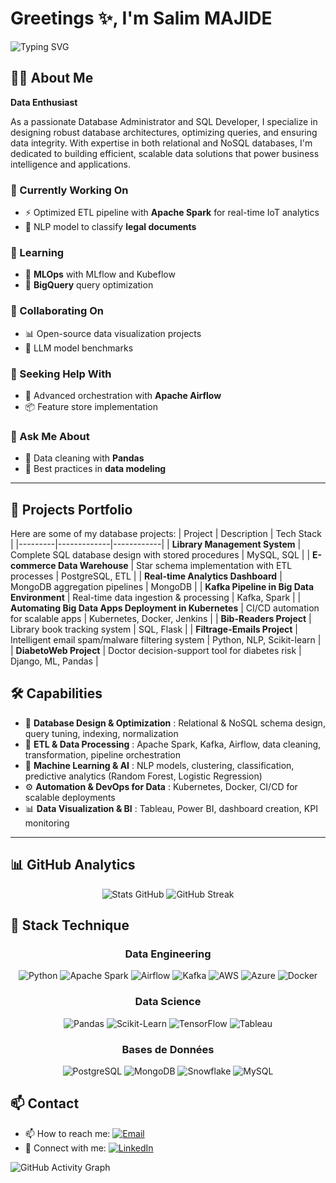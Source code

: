 <!--
## Hi there 👋
**SalimM21/SalimM21** is a ✨ _special_ ✨ repository because its `README.md` (this file) appears on your GitHub profile.
- 🌱 I'm currently learning **Big Data technologies**
- 💬 Ask me about **SQL optimization, database design, ETL processes**
- 🤖 Concepteur de solutions digitales innovantes **combinant IA et expérience utilisateur**
-->

# Greetings ✨, I'm Salim MAJIDE 
![Typing SVG](https://readme-typing-svg.herokuapp.com?font=Fira+Code&pause=1000&color=54A2F7&width=435&lines=Database+Wizard+🧙‍♂️;SQL+Specialist+💾;Data+Architect+📊)

## 🙋‍♂ About Me

**Data Enthusiast**  

As a passionate Database Administrator and SQL Developer, I specialize in designing robust database architectures, optimizing queries, and ensuring data integrity. With expertise in both relational and NoSQL databases, I'm dedicated to building efficient, scalable data solutions that power business intelligence and applications.

### 🔭 Currently Working On
- ⚡ Optimized ETL pipeline with **Apache Spark** for real-time IoT analytics  
- 📑 NLP model to classify **legal documents**  

### 🌱 Learning
- 🔹 **MLOps** with MLflow and Kubeflow  
- 🔹 **BigQuery** query optimization  

### 👯 Collaborating On
- 📊 Open-source data visualization projects  
- 🧠 LLM model benchmarks  

### 🤔 Seeking Help With
- 🚀 Advanced orchestration with **Apache Airflow**  
- 📦 Feature store implementation  

### 💬 Ask Me About
- 🧹 Data cleaning with **Pandas**  
- 📐 Best practices in **data modeling**  

---

## 📂 Projects Portfolio
Here are some of my database projects:
| Project | Description | Tech Stack |
|---------|-------------|------------|
| **Library Management System** | Complete SQL database design with stored procedures | MySQL, SQL |
| **E-commerce Data Warehouse** | Star schema implementation with ETL processes | PostgreSQL, ETL |
| **Real-time Analytics Dashboard** | MongoDB aggregation pipelines | MongoDB |
| **Kafka Pipeline in Big Data Environment** | Real-time data ingestion & processing | Kafka, Spark |
| **Automating Big Data Apps Deployment in Kubernetes** | CI/CD automation for scalable apps | Kubernetes, Docker, Jenkins |
| **Bib-Readers Project** | Library book tracking system | SQL, Flask |
| **Filtrage-Emails Project** | Intelligent email spam/malware filtering system | Python, NLP, Scikit-learn |
| **DiabetoWeb Project** | Doctor decision-support tool for diabetes risk | Django, ML, Pandas |

## 🛠 Capabilities

- 💾 **Database Design & Optimization** : Relational & NoSQL schema design, query tuning, indexing, normalization  
- 🔄 **ETL & Data Processing** : Apache Spark, Kafka, Airflow, data cleaning, transformation, pipeline orchestration  
- 🤖 **Machine Learning & AI** : NLP models, clustering, classification, predictive analytics (Random Forest, Logistic Regression)  
- ⚙️ **Automation & DevOps for Data** : Kubernetes, Docker, CI/CD for scalable deployments  
- 📊 **Data Visualization & BI** : Tableau, Power BI, dashboard creation, KPI monitoring  

---

## 📊 GitHub Analytics

<div align="center">

<!-- Stats avec icônes et thème personnalisé -->
![Stats GitHub](https://github-readme-stats.vercel.app/api?username=SalimM21&show_icons=true&border=true&include_all_commits=true&count_private=true&cache_seconds=3)
![GitHub Streak](https://streak-stats.demolab.com/?user=salimM21&hide_border=true)

</div>

## 🧰 Stack Technique  
<div align="center"> 
  
### **Data Engineering**  
![Python](https://img.shields.io/badge/-Python-3776AB?style=flat&logo=python&logoColor=white)
![Apache Spark](https://img.shields.io/badge/-Spark-E25A1C?style=flat&logo=apachespark&logoColor=white)
![Airflow](https://img.shields.io/badge/-Airflow-017CEE?style=flat&logo=apacheairflow&logoColor=white)
![Kafka](https://img.shields.io/badge/-Kafka-231F20?style=flat&logo=apachekafka&logoColor=white)
![AWS](https://img.shields.io/badge/-AWS-232F3E?style=flat&logo=amazonaws&logoColor=white)
![Azure](https://img.shields.io/badge/Azure_DevOps-0078D7?style=flat&logo=azure-devops&logoColor=white)
![Docker](https://img.shields.io/badge/-Docker-2496ED?style=flat&logo=docker&logoColor=white)

### **Data Science**  
![Pandas](https://img.shields.io/badge/-Pandas-150458?style=flat&logo=pandas&logoColor=white)
![Scikit-Learn](https://img.shields.io/badge/-Scikit_Learn-F7931E?style=flat&logo=scikitlearn&logoColor=white)
![TensorFlow](https://img.shields.io/badge/-TensorFlow-FF6F00?style=flat&logo=tensorflow&logoColor=white)
![Tableau](https://img.shields.io/badge/-Tableau-E97627?style=flat&logo=tableau&logoColor=white)

### **Bases de Données**  
![PostgreSQL](https://img.shields.io/badge/-PostgreSQL-4169E1?style=flat&logo=postgresql&logoColor=white)
![MongoDB](https://img.shields.io/badge/-MongoDB-47A248?style=flat&logo=mongodb&logoColor=white)
![Snowflake](https://img.shields.io/badge/-Snowflake-29B5E8?style=flat&logo=snowflake&logoColor=black)
![MySQL](https://img.shields.io/badge/MySQL-005C84?style=flat&logo=mysql&logoColor=white)

</div>

## 📫 Contact  

- 📫 How to reach me: [![Email](https://img.shields.io/badge/Email-D14836?style=flat&logo=gmail&logoColor=white)](mailto:salim.majide.officiel@gmail.com)
- 📱 Connect with me: [![LinkedIn](https://img.shields.io/badge/LinkedIn-0077B5?style=flat&logo=linkedin)](https://www.linkedin.com/in/salim-majide-231319172/)

![GitHub Activity Graph](https://github-readme-activity-graph.vercel.app/graph?username=SalimM21&theme=github-compact)

